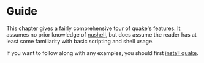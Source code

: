 # Guide

This chapter gives a fairly comprehensive tour of quake's features.
It assumes no prior knowledge of [nushell](https://nushell.sh), but does assume the reader has at least some familiarity with basic scripting and shell usage.

If you want to follow along with any examples, you should first [install quake](./installation.md).

